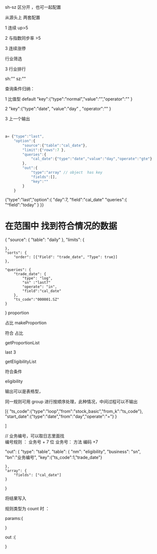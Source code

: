 sh-sz 区分开 ，也可一起配置

从源头上 两套配置

1 连续  up>5 

2 与指数同步率  >5

3 连续涨停


<!-- 考虑？ -->
行业筛选


<!--  -->
3 行业排行

sh:""
sz:""


查询条件归纳：

1 比值型 default  "key":{"type":"normal","value":"","operator":"" }

<!-- dateType:["day","month","year"] -->
<!-- 只有取界面时间的才配置时间 -->
2  "key":{"type":"date", "value":"day" , "operator":"" }

3  上一个输出

```js


a= {"type":"last",
    "option":{
        "source":{"table":"cal_date"},
        "limit":{"rows":7 },
        "queries":{
            "cal_date":{"type":"date","value":"day","operate":"gte"}
        },  
        "out":{
            "type":"array" // object  has key 
            "fields":[],
            "key":""
        }
    }

```


 



 
{"type":"last","option":{     "day":7,     "field":"cal_date"     "queries":{         "^field":"today"     } }}



#  在范围中 找到符合情况的数据
{
    "source": {
        "table": "daily"
    },
    "limits": {
       
    },
    "sorts": {
        "order": [{"Field": "trade_date", "Type": true}]
    },
   
    "queries": { 
        "trade_date": {
            "type": "log",
            "sn" :"last7"
            "operate": "in",
            "field":"cal_date"
        },
        "ts_code":"000001.SZ"
    }

}
proportion

占比
makeProportion

符合 占比

getProportionList




last 3 


getEligibilityList  




符合条件

eligibility




输出可以是表格型， 

同一规则可用 group 进行按顺序处理，此种情况，中间过程可以不输出

[{
    "ts_code":{"type":"loop","from":"stock_basic","from_k":"ts_code"},
    "start_date":{"type":"date","from":"day","operate":"="}
}

]


// 业务编号，可以取日志里面找  
编号规则 ：  业务号 +  7 位
业务号： 方法 编码 +7 

"out": {
    "type": "table",
    "table": {
        "nm": "eligibility",
        "business": "sn",
        "bn":"业务编号", 
        "key":{"ts_code":1,"trade_date"}

    },
    "array": {
        "fields": ["cal_date"]
    }
}


将结果写入 


<!-- 分析 -->
规则类型为 count 时 ：

params:{

}

out :{

}



